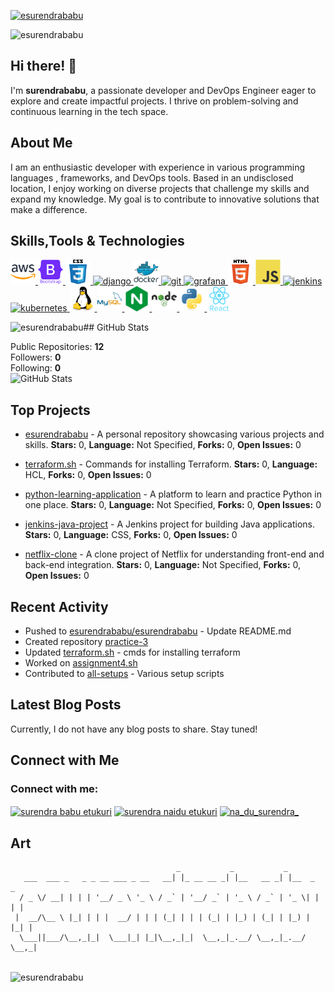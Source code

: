 <p align="left"> <a href="https://github.com/ryo-ma/github-profile-trophy"><img src="https://github-profile-trophy.vercel.app/?username=esurendrababu" alt="esurendrababu" /></a> <p align="left"> <img src="https://komarev.com/ghpvc/?username=esurendrababu&label=Profile%20views&color=0e75b6&style=flat" alt="esurendrababu" /> </p> </p>



## Hi there! 👋


I'm **surendrababu**, a passionate developer and DevOps Engineer eager to explore and create impactful projects. I thrive on problem-solving and continuous learning in the tech space.



## About Me

I am an enthusiastic developer with experience in various programming languages , frameworks, and DevOps tools. Based in an undisclosed location, I enjoy working on diverse projects that challenge my skills and expand my knowledge. My goal is to contribute to innovative solutions that make a difference.

## Skills,Tools & Technologies

<p align="left"> <a href="https://aws.amazon.com" target="_blank" rel="noreferrer">
  <img src="https://raw.githubusercontent.com/devicons/devicon/master/icons/amazonwebservices/amazonwebservices-original-wordmark.svg" alt="aws" width="40" height="40"/> </a> <a href="https://getbootstrap.com" target="_blank" rel="noreferrer"> <img src="https://raw.githubusercontent.com/devicons/devicon/master/icons/bootstrap/bootstrap-plain-wordmark.svg" alt="bootstrap" width="40" height="40"/> </a> <a href="https://www.w3schools.com/css/" target="_blank" rel="noreferrer"> <img src="https://raw.githubusercontent.com/devicons/devicon/master/icons/css3/css3-original-wordmark.svg" alt="css3" width="40" height="40"/> </a> <a href="https://www.djangoproject.com/" target="_blank" rel="noreferrer"> <img src="https://cdn.worldvectorlogo.com/logos/django.svg" alt="django" width="40" height="40"/> </a> <a href="https://www.docker.com/" target="_blank" rel="noreferrer"> <img src="https://raw.githubusercontent.com/devicons/devicon/master/icons/docker/docker-original-wordmark.svg" alt="docker" width="40" height="40"/> </a> <a href="https://git-scm.com/" target="_blank" rel="noreferrer"> <img src="https://www.vectorlogo.zone/logos/git-scm/git-scm-icon.svg" alt="git" width="40" height="40"/> </a> <a href="https://grafana.com" target="_blank" rel="noreferrer"> <img src="https://www.vectorlogo.zone/logos/grafana/grafana-icon.svg" alt="grafana" width="40" height="40"/> </a> <a href="https://www.w3.org/html/" target="_blank" rel="noreferrer"> <img src="https://raw.githubusercontent.com/devicons/devicon/master/icons/html5/html5-original-wordmark.svg" alt="html5" width="40" height="40"/> </a> <a href="https://developer.mozilla.org/en-US/docs/Web/JavaScript" target="_blank" rel="noreferrer"> <img src="https://raw.githubusercontent.com/devicons/devicon/master/icons/javascript/javascript-original.svg" alt="javascript" width="40" height="40"/> </a> <a href="https://www.jenkins.io" target="_blank" rel="noreferrer"> <img src="https://www.vectorlogo.zone/logos/jenkins/jenkins-icon.svg" alt="jenkins" width="40" height="40"/> </a> <a href="https://kubernetes.io" target="_blank" rel="noreferrer"> <img src="https://www.vectorlogo.zone/logos/kubernetes/kubernetes-icon.svg" alt="kubernetes" width="40" height="40"/> </a> <a href="https://www.linux.org/" target="_blank" rel="noreferrer"> <img src="https://raw.githubusercontent.com/devicons/devicon/master/icons/linux/linux-original.svg" alt="linux" width="40" height="40"/> </a> <a href="https://www.mysql.com/" target="_blank" rel="noreferrer"> <img src="https://raw.githubusercontent.com/devicons/devicon/master/icons/mysql/mysql-original-wordmark.svg" alt="mysql" width="40" height="40"/> </a> <a href="https://www.nginx.com" target="_blank" rel="noreferrer"> <img src="https://raw.githubusercontent.com/devicons/devicon/master/icons/nginx/nginx-original.svg" alt="nginx" width="40" height="40"/> </a> <a href="https://nodejs.org" target="_blank" rel="noreferrer"> <img src="https://raw.githubusercontent.com/devicons/devicon/master/icons/nodejs/nodejs-original-wordmark.svg" alt="nodejs" width="40" height="40"/> </a> <a href="https://www.python.org" target="_blank" rel="noreferrer"> <img src="https://raw.githubusercontent.com/devicons/devicon/master/icons/python/python-original.svg" alt="python" width="40" height="40"/> </a> <a href="https://reactjs.org/" target="_blank" rel="noreferrer"> <img src="https://raw.githubusercontent.com/devicons/devicon/master/icons/react/react-original-wordmark.svg" alt="react" width="40" height="40"/> </a> </p>
  

  <p><img align="left" src="https://github-readme-stats.vercel.app/api/top-langs?username=esurendrababu&show_icons=true&locale=en&layout=compact" alt="esurendrababu" /></p>
  ## GitHub Stats

Public Repositories: **12**  
Followers: **0**  
Following: **0**  
![GitHub Stats](https://github-readme-stats.vercel.app/api?username=esurendrababu&show_icons=true&theme=radical)
  


## Top Projects

- [esurendrababu](https://github.com/esurendrababu/esurendrababu) - A personal repository showcasing various projects and skills. **Stars:** 0, **Language:** Not Specified, **Forks:** 0, **Open Issues:** 0

- [terraform.sh](https://github.com/esurendrababu/terraform.sh) - Commands for installing Terraform. **Stars:** 0, **Language:** HCL, **Forks:** 0, **Open Issues:** 0

- [python-learning-application](https://github.com/esurendrababu/python-learning-application) - A platform to learn and practice Python in one place. **Stars:** 0, **Language:** Not Specified, **Forks:** 0, **Open Issues:** 0

- [jenkins-java-project](https://github.com/esurendrababu/jenkins-java-project) - A Jenkins project for building Java applications. **Stars:** 0, **Language:** CSS, **Forks:** 0, **Open Issues:** 0

- [netflix-clone](https://github.com/esurendrababu/netflix-clone) - A clone project of Netflix for understanding front-end and back-end integration. **Stars:** 0, **Language:** Not Specified, **Forks:** 0, **Open Issues:** 0



## Recent Activity

- Pushed to [esurendrababu/esurendrababu](https://github.com/esurendrababu/esurendrababu) - Update README.md  
- Created repository [practice-3](https://github.com/esurendrababu/practice-3)  
- Updated [terraform.sh](https://github.com/esurendrababu/terraform.sh) - cmds for installing terraform  
- Worked on [assignment4.sh](https://github.com/esurendrababu/assignment4.sh)  
- Contributed to [all-setups](https://github.com/esurendrababu/all-setups) - Various setup scripts

## Latest Blog Posts

Currently, I do not have any blog posts to share. Stay tuned!

## Connect with Me

<h3 align="left">Connect with me:</h3>
<p align="left">
<a href="https://linkedin.com/in/surendra babu etukuri" target="blank"><img align="center" src="https://raw.githubusercontent.com/rahuldkjain/github-profile-readme-generator/master/src/images/icons/Social/linked-in-alt.svg" alt="surendra babu etukuri" height="30" width="40" /></a>
<a href="https://fb.com/surendra naidu etukuri" target="blank"><img align="center" src="https://raw.githubusercontent.com/rahuldkjain/github-profile-readme-generator/master/src/images/icons/Social/facebook.svg" alt="surendra naidu etukuri" height="30" width="40" /></a>
<a href="https://instagram.com/na_du_surendra_" target="blank"><img align="center" src="https://raw.githubusercontent.com/rahuldkjain/github-profile-readme-generator/master/src/images/icons/Social/instagram.svg" alt="na_du_surendra_" height="30" width="40" /></a>
</p>




##  Art

```
                                     _           _           _           
   ___  ___ _   _ _ __ ___ _ __   __| |_ __ __ _| |__   __ _| |__  _   _ 
  / _ \/ __| | | | '__/ _ \ '_ \ / _` | '__/ _` | '_ \ / _` | '_ \| | | |
 |  __/\__ \ |_| | | |  __/ | | | (_| | | | (_| | |_) | (_| | |_) | |_| |
  \___||___/\__,_|_|  \___|_| |_|\__,_|_|  \__,_|_.__/ \__,_|_.__/ \__,_|
                                                                         
```


<p><img align="center" src="https://github-readme-streak-stats.herokuapp.com/?user=esurendrababu&" alt="esurendrababu" /></p>
